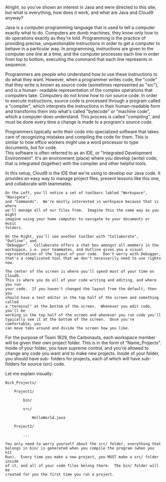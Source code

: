 Alright, so you've shown an interest in Java and were directed to this site, but
what is everything, how does it work, and what are Java and Cloud9 anyway?

Java is a computer programming language that is used to tell a computer exactly
what to do.  Computers are dumb machines, they know only how to do operations
exactly as they're told.  Programming is the practice of providing precise, 
unquestionable instructions in order to get a computer to behave in a particular 
way.  In programming, instructions are given to the computer one line at a time,
and the computer processes each line in order from top to bottom, executing the
command that each line represents in sequence.

Programmers are people who understand how to use these instructions to do what
they want.  However, when a programmer writes code, the "code" that they write
is known as source code (sometimes represented as "src"), and is a human-
readable representation of the complex operations that computers take.
Computers do not know how to run source code.  In order to execute instructions,
source code is processed through a program called a "compiler", which interprets
the instructions in their human-readable form and transforms them into what's
called "bytecode" or "machine code", which a computer does understand.  This
process is called "compiling", and must be done every time a change is made to
a program's source code.

Programmers typically write their code into specialized software that takes care
of recognizing mistakes and compiling the code for them.  This is similar to how
office workers might use a word processor to type documents, but for code.  
This software is often referred to as an IDE, or "Integrated Development
Environment".  It's an environment (place) where you develop (write) code, that
is integrated (together) with the compiler and other helpful tools.

In this setup, Cloud9 is the IDE that we're using to develop our Java code.  It
provides an easy way to manage project files, present lessons like this one, and
collaborate with teammates.
    
    On the Left, you'll notice a set of toolbars labled "Workspace", "Navigate",
    and "Commands".  We're mostly interested in workspace because that is where
    we'll manage all of our files from.  Imagine this the same way as you might
    imagine using your home computer to navigate to your documents or music
    folders.
    
    On the Right, you'll see another toolbar with "Collaborate", "Outline", and
    "Debugger".  Collaborate offers a chat box amongst all members in the
    workspace, i.e. your teammates, and Outline gives you a visual 
    representation of the layout of your code.  Don't worry with Debugger, 
    that's a complicated tool that we don't necessarily need to use rightn now.
    
    The center of the screen is where you'll spend most of your time on Cloud9.
    This is where you do all of your code writing and editing, and where you run
    your code.  If you haven't changed the layout from the default, then you
    should have a text editor in the top half of the screen and something called
    a "terminal" at the bottom of the screen.  Whenever you edit code, you'll be
    working in the top half of the screen and whenever you run code you'll
    typically see it at the bottom of the screen.  Once you're comfortable, you
    can move tabs around and divide the screen how you like.
    
For the purpose of Team 1829, the Carbonauts, each workspace member will be
given their own project folder.  This is in the form of "Name_Projects".  Inside
of your folder, you have supreme control, and you're allowed to change any code
you want and to make new projects.  Inside of your folder, you should have sub-
folders for projects, each of which will have sub-folders for source (src) code.

Let me explain visually:

    Nick_Projects/
        
        Project1/
            
            bin/
            
            src/
                
                HelloWorld.java
        
        Project2/
            
            ...
    
    You only need to worry yourself about the src/ folder, everything that
    belongs in bin/ is generated when you compile the program (when you hit
    Run).  Every time you make a new project, you MUST make a src/ folder inside
    of it, and all of your code files belong there.  The bin/ folder will be
    created for you the first time you run a project.